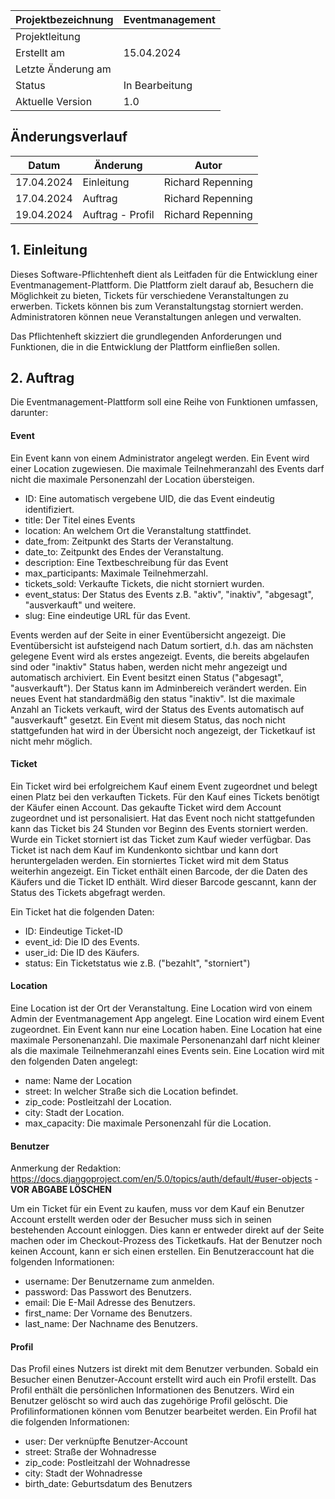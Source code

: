 
| Projektbezeichnung | Eventmanagement |
| ------------------ | --------------- |
| Projektleitung     |                 |
| Erstellt am        | 15.04.2024      |
| Letzte Änderung am |                 |
| Status             | In Bearbeitung  |
| Aktuelle Version   | 1.0             |

## Änderungsverlauf

| Datum      | Änderung         | Autor             |
| ---------- | ---------------- | ----------------- |
| 17.04.2024 | Einleitung       | Richard Repenning |
| 17.04.2024 | Auftrag          | Richard Repenning |
| 19.04.2024 | Auftrag - Profil | Richard Repenning |


## 1. Einleitung

Dieses Software-Pflichtenheft dient als Leitfaden für die Entwicklung einer Eventmanagement-Plattform. Die Plattform zielt darauf ab, Besuchern die Möglichkeit zu bieten, Tickets für verschiedene Veranstaltungen zu erwerben. Tickets können bis zum Veranstaltungstag storniert werden. Administratoren können neue Veranstaltungen anlegen und verwalten.

Das Pflichtenheft skizziert die grundlegenden Anforderungen und Funktionen, die in die Entwicklung der Plattform einfließen sollen.

## 2. Auftrag

Die Eventmanagement-Plattform soll eine Reihe von Funktionen umfassen, darunter:

#### Event
Ein Event kann von einem Administrator angelegt werden. Ein Event wird einer Location zugewiesen. Die maximale Teilnehmeranzahl des Events darf nicht die maximale Personenzahl der Location übersteigen.

- ID: Eine automatisch vergebene UID, die das Event eindeutig identifiziert.
- title: Der Titel eines Events
- location: An welchem Ort die Veranstaltung stattfindet.
- date_from: Zeitpunkt des Starts der Veranstaltung.
- date_to: Zeitpunkt des Endes der Veranstaltung.
- description: Eine Textbeschreibung für das Event
- max_participants: Maximale Teilnehmerzahl.
- tickets_sold: Verkaufte Tickets, die nicht storniert wurden.
- event_status: Der Status des Events z.B. "aktiv", "inaktiv", "abgesagt", "ausverkauft" und weitere.
- slug: Eine eindeutige URL für das Event.

Events werden auf der Seite in einer Eventübersicht angezeigt. Die Eventübersicht ist aufsteigend nach Datum sortiert, d.h. das am nächsten gelegene Event wird als erstes angezeigt. Events, die bereits abgelaufen sind oder "inaktiv" Status haben, werden nicht mehr angezeigt und automatisch archiviert. Ein Event besitzt einen Status ("abgesagt", "ausverkauft"). Der Status kann im Adminbereich verändert werden. Ein neues Event hat standardmäßig den status "inaktiv". Ist die maximale Anzahl an Tickets verkauft, wird der Status des Events automatisch auf "ausverkauft" gesetzt. Ein Event mit diesem Status, das noch nicht stattgefunden hat wird in der Übersicht noch angezeigt, der Ticketkauf ist nicht mehr möglich.

#### Ticket

Ein Ticket wird bei erfolgreichem Kauf einem Event zugeordnet und belegt einen Platz bei den verkauften Tickets.
Für den Kauf eines Tickets benötigt der Käufer einen Account. Das gekaufte Ticket wird dem Account zugeordnet und ist personalisiert.
Hat das Event noch nicht stattgefunden kann das Ticket bis 24 Stunden vor Beginn des Events storniert werden. Wurde ein Ticket storniert ist das Ticket zum Kauf wieder verfügbar. Das Ticket ist nach dem Kauf im Kundenkonto sichtbar und kann dort heruntergeladen werden. Ein storniertes Ticket wird mit dem Status weiterhin angezeigt.
Ein Ticket enthält einen Barcode, der die Daten des Käufers und die Ticket ID enthält. Wird dieser Barcode gescannt, kann der Status des Tickets abgefragt werden.

Ein Ticket hat die folgenden Daten:
- ID: Eindeutige Ticket-ID
- event_id: Die ID des Events.
- user_id: Die ID des Käufers.
- status: Ein Ticketstatus wie z.B. ("bezahlt", "storniert")

#### Location
Eine Location ist der Ort der Veranstaltung. Eine Location wird von einem Admin der Eventmanagement App angelegt. Eine Location wird einem Event zugeordnet. Ein Event kann nur eine Location haben. Eine Location hat eine maximale Personenanzahl. Die maximale Personenanzahl darf nicht kleiner als die maximale Teilnehmeranzahl eines Events sein.
Eine Location wird mit den folgenden Daten angelegt:

- name: Name der Location
- street: In welcher Straße sich die Location befindet.
- zip_code: Postleitzahl der Location.
- city: Stadt der Location.
- max_capacity: Die maximale Personenzahl für die Location.

#### Benutzer
Anmerkung der Redaktion: https://docs.djangoproject.com/en/5.0/topics/auth/default/#user-objects - __VOR ABGABE LÖSCHEN__

Um ein Ticket für ein Event zu kaufen, muss vor dem Kauf ein Benutzer Account erstellt werden oder der Besucher muss sich in seinen bestehenden Account einloggen. Dies kann er entweder direkt auf der Seite machen oder im Checkout-Prozess des Ticketkaufs. Hat der Benutzer noch keinen Account, kann er sich einen erstellen.
Ein Benutzeraccount hat die folgenden Informationen:

- username: Der Benutzername zum anmelden.
- password: Das Passwort des Benutzers.
- email: Die E-Mail Adresse des Benutzers.
- first_name: Der Vorname des Benutzers.
- last_name: Der Nachname des Benutzers.

#### Profil
Das Profil eines Nutzers ist direkt mit dem Benutzer verbunden. Sobald ein Besucher einen Benutzer-Account erstellt wird auch ein Profil erstellt. Das Profil enthält die persönlichen Informationen des Benutzers. Wird ein Benutzer gelöscht so wird auch das zugehörige Profil gelöscht. Die Profilinformationen können vom Benutzer bearbeitet werden.
Ein Profil hat die folgenden Informationen:

- user: Der verknüpfte Benutzer-Account
- street: Straße der Wohnadresse
- zip_code: Postleitzahl der Wohnadresse
- city: Stadt der Wohnadresse
- birth_date: Geburtsdatum des Benutzers